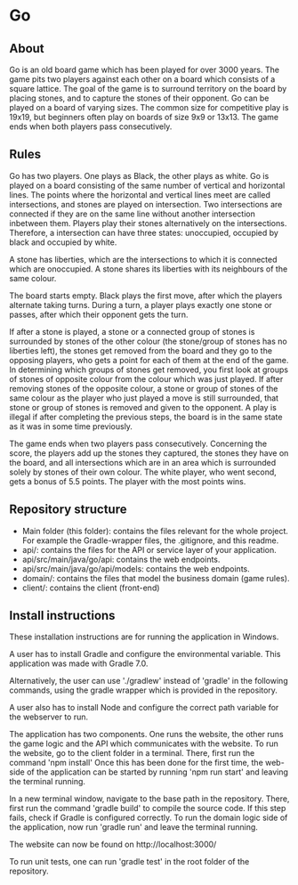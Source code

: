 # Go

## About
Go is an old board game which has been played for over 3000 years.
The game pits two players against each other on a board which consists of a square lattice. 
The goal of the game is to surround territory on the board by placing stones, and to capture the stones of their opponent. 
Go can be played on a board of varying sizes. The common size for competitive play is 19x19, but beginners often play on boards of size 9x9 or 13x13.
The game ends when both players pass consecutively.

## Rules
Go has two players. One plays as Black, the other plays as white. Go is played on a board consisting of the same number of vertical and horizontal lines. 
The points where the horizontal and vertical lines meet are called intersections, and stones are played on intersection. Two intersections are connected if they are on the same line without another intersection inbetween them.
Players play their stones alternatively on the intersections. Therefore, a intersection can have three states: unoccupied, occupied by black and occupied by white.

A stone has liberties, which are the intersections to which it is connected which are onoccupied. A stone shares its liberties with its neighbours of the same colour. 

The board starts empty. Black plays the first move, after which the players alternate taking turns. During a turn, a player plays exactly one stone or passes, after which their opponent gets the turn.

If after a stone is played, a stone or a connected group of stones is surrounded by stones of the other colour (the stone/group of stones has no liberties left), the stones get removed from the board and they go to the opposing players, who gets a point for each of them at the end of the game. In determining which groups of stones get removed, you first look at groups of stones of opposite colour from the colour which was just played. If after removing stones of the opposite colour, a stone or group of stones of the same colour as the player who just played a move is still surrounded, that stone or group of stones is removed and given to the opponent.
A play is illegal if after completing the previous steps, the board is in the same state as it was in some time previously.

The game ends when two players pass consecutively. Concerning the score, the players add up the stones they captured, the stones they have on the board, and all intersections which are in an area which is surrounded solely by stones of their own colour. The white player, who went second, gets a bonus of 5.5 points. The player with the most points wins.


## Repository structure

- Main folder (this folder): contains the files relevant for the whole project. For example the Gradle-wrapper files, the .gitignore, and this readme.
- api/: contains the files for the API or service layer of your application.
- api/src/main/java/go/api: contains the web endpoints.
- api/src/main/java/go/api/models: contains the web endpoints.
- domain/: contains the files that model the business domain (game rules). 
- client/: contains the client (front-end)

## Install instructions
These installation instructions are for running the application in Windows.

A user has to install Gradle and configure the environmental variable.
This application was made with Gradle 7.0.

Alternatively, the user can use './gradlew' instead of 'gradle' in the following commands, using the gradle wrapper which is provided in the repository.

A user also has to install Node and configure the correct path variable for the webserver to run.

The application has two components. One runs the website, the other runs the game logic and the API which communicates with the website.
To run the website, go to the client folder in a terminal.
There, first run the command 'npm install'
Once this has been done for the first time, the web-side of the application can be started by running 'npm run start' and leaving the terminal running.

In a new terminal window, navigate to the base path in the repository.
There, first run the command 'gradle build' to compile the source code. If this step fails, check if Gradle is configured correctly.
To run the domain logic side of the application, now run 'gradle run' and leave the terminal running.

The website can now be found on http://localhost:3000/

To run unit tests, one can run 'gradle test' in the root folder of the repository.


